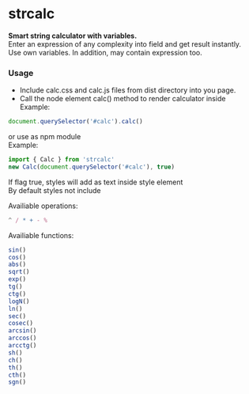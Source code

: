 # strcalc

**Smart string calculator with variables.**  
Enter an expression of any complexity into field and get result instantly.  
Use own variables. In addition, may contain expression too.  

### Usage
- Include calc.css and calc.js files from dist directory into you page.  
- Call the node element calc() method to render calculator inside  
Example:  
```js
document.querySelector('#calc').calc() 
```
or use as npm module  
Example:
```js
import { Calc } from 'strcalc'
new Calc(document.querySelector('#calc'), true)
```
If flag true, styles will add as text inside style element  
By default styles not include  

Availiable operations:  
```js
^ / * + - %
```
Availiable functions:  
```js
sin()  
cos()  
abs()  
sqrt()  
exp()  
tg()  
ctg()  
logN()
ln() 
sec()  
cosec()  
arcsin()  
arccos()  
arcctg()  
sh()  
ch()  
th()  
cth()  
sgn()  
```
